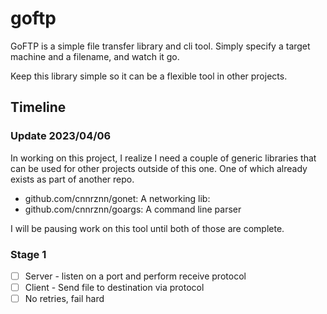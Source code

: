 # goftp

GoFTP is a simple file transfer library and cli tool.
Simply specify a target machine and a filename, and watch it go.

Keep this library simple so it can be a flexible tool in other projects.

## Timeline

### Update 2023/04/06

In working on this project, I realize I need a couple of generic libraries that
can be used for other projects outside of this one. One of which already exists as part
of another repo.

- github.com/cnnrznn/gonet:  A networking lib:
- github.com/cnnrznn/goargs: A command line parser

I will be pausing work on this tool until both of those are complete.

### Stage 1

- [ ] Server - listen on a port and perform receive protocol
- [ ] Client - Send file to destination via protocol
- [ ] No retries, fail hard